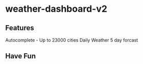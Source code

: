 # weather-dashboard-v2

## Features
Autocomplete - Up to 23000 cities 
Daily Weather
5 day forcast

## Have Fun
